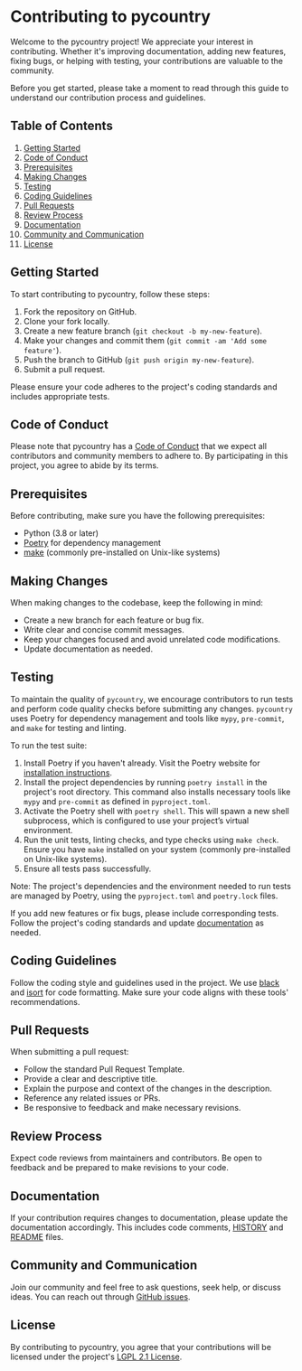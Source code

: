 # Contributing to pycountry

Welcome to the pycountry project! We appreciate your interest in contributing. Whether it's improving documentation, adding new features, fixing bugs, or helping with testing, your contributions are valuable to the community.

Before you get started, please take a moment to read through this guide to understand our contribution process and guidelines.

## Table of Contents

1. [Getting Started](#getting-started)
2. [Code of Conduct](#code-of-conduct)
3. [Prerequisites](#prerequisites)
4. [Making Changes](#making-changes)
5. [Testing](#testing)
6. [Coding Guidelines](#coding-guidelines)
7. [Pull Requests](#pull-requests)
8. [Review Process](#review-process)
9. [Documentation](#documentation)
10. [Community and Communication](#community-and-communication)
11. [License](#license)

## Getting Started

To start contributing to pycountry, follow these steps:

1. Fork the repository on GitHub.
2. Clone your fork locally.
3. Create a new feature branch (`git checkout -b my-new-feature`).
4. Make your changes and commit them (`git commit -am 'Add some feature'`).
5. Push the branch to GitHub (`git push origin my-new-feature`).
6. Submit a pull request.

Please ensure your code adheres to the project's coding standards and includes appropriate tests.

## Code of Conduct

Please note that pycountry has a [Code of Conduct](https://github.com/pycountry/pycountry/blob/main/CODEOFCONDUCT.md) that we expect all contributors and community members to adhere to. By participating in this project, you agree to abide by its terms.

## Prerequisites

Before contributing, make sure you have the following prerequisites:

- Python (3.8 or later)
- [Poetry](https://python-poetry.org/docs/#installation) for dependency management
- [make](https://www.gnu.org/software/make/) (commonly pre-installed on Unix-like systems)

## Making Changes

When making changes to the codebase, keep the following in mind:

- Create a new branch for each feature or bug fix.
- Write clear and concise commit messages.
- Keep your changes focused and avoid unrelated code modifications.
- Update documentation as needed.

## Testing

To maintain the quality of `pycountry`, we encourage contributors to run tests and perform code quality checks before submitting any changes. `pycountry` uses Poetry for dependency management and tools like `mypy`, `pre-commit`, and `make` for testing and linting.

To run the test suite:

1. Install Poetry if you haven't already. Visit the Poetry website for [installation instructions](https://python-poetry.org/docs/#installation).
2. Install the project dependencies by running ``poetry install`` in the project's root directory. This command also installs necessary tools like `mypy` and `pre-commit` as defined in `pyproject.toml`.
3. Activate the Poetry shell with ``poetry shell``. This will spawn a new shell subprocess, which is configured to use your project’s virtual environment.
4. Run the unit tests, linting checks, and type checks using ``make check``. Ensure you have `make` installed on your system (commonly pre-installed on Unix-like systems).
7. Ensure all tests pass successfully.

Note: The project's dependencies and the environment needed to run tests are managed by Poetry, using the `pyproject.toml` and `poetry.lock` files.

If you add new features or fix bugs, please include corresponding tests. Follow the project's coding standards and update [documentation](#documentation) as needed.

## Coding Guidelines

Follow the coding style and guidelines used in the project. We use [black](https://github.com/psf/black) and [isort](https://pycqa.github.io/isort/) for code formatting. Make sure your code aligns with these tools' recommendations.

## Pull Requests

When submitting a pull request:

- Follow the standard Pull Request Template.
- Provide a clear and descriptive title.
- Explain the purpose and context of the changes in the description.
- Reference any related issues or PRs.
- Be responsive to feedback and make necessary revisions.

## Review Process

Expect code reviews from maintainers and contributors. Be open to feedback and be prepared to make revisions to your code.

## Documentation

If your contribution requires changes to documentation, please update the documentation accordingly. This includes code comments, [HISTORY](https://github.com/pycountry/pycountry/blob/main/HISTORY.txt) and [README](https://github.com/pycountry/pycountry/blob/main/README.rst) files.

## Community and Communication

Join our community and feel free to ask questions, seek help, or discuss ideas. You can reach out through [GitHub issues](https://github.com/pycountry/pycountry/issues).

## License

By contributing to pycountry, you agree that your contributions will be licensed under the project's [LGPL 2.1 License](https://github.com/pycountry/pycountry/blob/main/LICENSE.txt).
